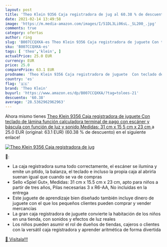 ```yaml
---
layout: post
title: 'Theo Klein 9356 Caja registradora de jug al 60.38 % de descuento'
date: 2021-02-14 13:49:58
image: 'https://m.media-amazon.com/images/I/51DL3Li06sL._SL200_.jpg'
comments: true
category: ofertas
author: ring
slug: 'B007CCQXKA-es Theo Klein 9356 Caja registradora de juguete Con teclado...'
sku: 'B007CCQXKA-es'
tags: [ 'theo','klein', ]
actualPrice: 25.0 EUR
currency: EUR
price: 25.0
comparePrice: 63.1 EUR
prodname: 'Theo Klein 9356 Caja registradora de juguete  Con teclado de lámina  función calculadora  terminal de pago con escáner y báscula con función de luz y sonido  Medidas: 31 cm x 15 5 cm x 23 cm '
country: 'es'
flag: '🇪🇸'
brand: 'Theo Klein'
buyurl: 'https://www.amazon.es/dp/B007CCQXKA/?tag=tolees-21'
descuento: '60.38'
average: '28.5362962962963'
---
```


Ahora mismo tienes [Theo Klein 9356 Caja registradora de juguete  Con teclado de lámina  función calculadora  terminal de pago con escáner y báscula con función de luz y sonido  Medidas: 31 cm x 15 5 cm x 23 cm ](https://www.amazon.es/dp/B007CCQXKA/?tag=tolees-21) a 25.0 EUR (original: 63.1 EUR) (60.38 %  de descuento) en el siguiente enlace!

[![Theo Klein 9356 Caja registradora de jug](https://m.media-amazon.com/images/I/51DL3Li06sL._SL200_.jpg)](https://www.amazon.es/dp/B007CCQXKA/?tag=tolees-21)

🔎:

- La caja registradora suma todo correctamente, el escáner se ilumina y emite un pitido, la balanza, el teclado e incluso la propia caja al abrirla suenan igual que cuando se va de compras
- Sello «Spiel Gut», Medidas: 31 cm x 15.5 cm x 23 cm, apto para niños a partir de tres años, Pilas necesarias 3 x R6-AA, No incluidas en la entrega
- Este juguete de aprendizaje bien diseñado también incluye dinero de juguete con el que los pequeños clientes pueden comprar y vender mercancías
- La gran caja registradora de juguete convierte la habitación de los niños en una tienda, con sonidos y efectos de luz reales
- Los niños pueden asumir el rol de dueños de tiendas, cajeros o clientes con la versátil caja registradora y aprender aritmética de forma divertida

[🛒 Visítala!!!](https://www.amazon.es/dp/B007CCQXKA/?tag=tolees-21)
